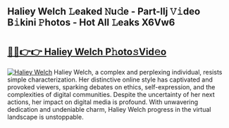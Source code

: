 ## Haliey Welch 𝙻eaked 𝙽u𝚍e - Part-lIj 𝚅𝚒deo B𝚒kini 𝙿hotos - Hot All 𝙻eaks X6Vw6

# <h2><a href="http://ld13xq.urlbe.top/?page=Haliey+Welch">🔗🔗👉👉 Haliey Welch P𝚑oto𝚜Vid𝚎o</a></h2>

[![Haliey Welch](https://i.imgur.com/eBuTRDB.gif)](http://ld13xq.urlbe.top/?page=Haliey+Welch)
Haliey Welch, a complex and perplexing individual, resists simple characterization. Her distinctive online style has captivated and provoked viewers, sparking debates on ethics, self-expression, and the complexities of digital communities. Despite the uncertainty of her next actions, her impact on digital media is profound. With unwavering dedication and undeniable charm, Haliey Welch progress in the virtual landscape is unstoppable.
